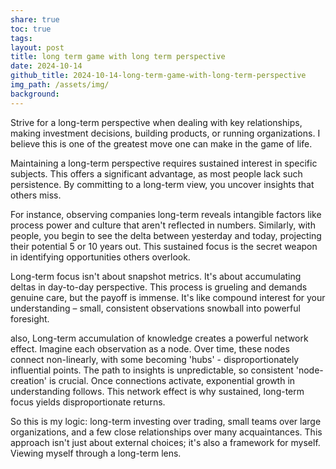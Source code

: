 ```yaml
---
share: true
toc: true
tags: 
layout: post
title: long term game with long term perspective
date: 2024-10-14
github_title: 2024-10-14-long-term-game-with-long-term-perspective
img_path: /assets/img/
background:
---
```

Strive for a long-term perspective when dealing with key relationships, making investment decisions, building products, or running organizations. I believe this is one of the greatest move one can make in the game of life.

Maintaining a long-term perspective requires sustained interest in specific subjects. This offers a significant advantage, as most people lack such persistence. By committing to a long-term view, you uncover insights that others miss. 

For instance, observing companies long-term reveals intangible factors like process power and culture that aren't reflected in numbers. Similarly, with people, you begin to see the delta between yesterday and today, projecting their potential 5 or 10 years out. This sustained focus is the secret weapon in identifying opportunities others overlook.

Long-term focus isn't about snapshot metrics. It's about accumulating deltas in day-to-day perspective. This process is grueling and demands genuine care, but the payoff is immense. It's like compound interest for your understanding – small, consistent observations snowball into powerful foresight.

also, Long-term accumulation of knowledge creates a powerful network effect. Imagine each observation as a node. Over time, these nodes connect non-linearly, with some becoming 'hubs' - disproportionately influential points. The path to insights is unpredictable, so consistent 'node-creation' is crucial. Once connections activate, exponential growth in understanding follows. This network effect is why sustained, long-term focus yields disproportionate returns.

So this is my logic: long-term investing over trading, small teams over large organizations, and a few close relationships over many acquaintances. This approach isn't just about external choices; it's also a framework for myself. Viewing myself through a long-term lens.
